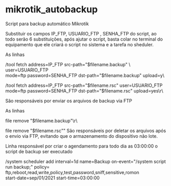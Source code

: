 # mikrotik_autobackup
Script para backup automático Mikrotik

Substituir os campos IP_FTP, USUARIO_FTP , SENHA_FTP do script, ao todo serão 6 substituições, após ajutar o script, basta colar no terminal do equipamento que ele criará o script no sistema e a tarefa no sheduler.

As linhas 

/tool fetch address=IP_FTP src-path=\"\$filename.backup\" \\ user=USUARIO_FTP\
    mode=ftp password=SENHA_FTP dst-path=\"\$filename.backup\" upload=y\
   
 /tool fetch address=IP_FTP src-path=\"\$filename.rsc\" user=USUARIO_FTP \
    mode=ftp password=SENHA_FTP dst-path=\"\$filename.rsc\" upload=yes\r\

São responsáveis por enviar os arquivos de backup via FTP

As linhas
   
  file remove \"\$filename.backup\"\r\
    
  file remove \"\$filename.rsc\""
São responsáveis por deletar os arquivos após o envio via FTP, evitando que o armazenamento do dispositivo não lote.



Linha responsável por criar o agendamento para todo dia as 03:00:00 o script de backup ser executado

/system scheduler
add interval=1d name=Backup on-event="/system script run backup;" policy=\
    ftp,reboot,read,write,policy,test,password,sniff,sensitive,romon \
    start-date=sep/01/2021 start-time=03:00:00
